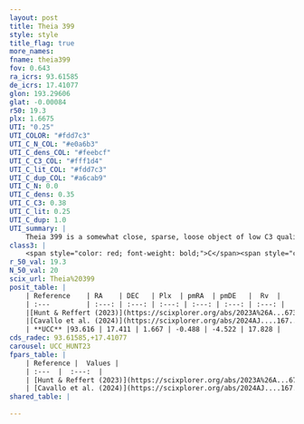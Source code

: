 ```yaml
---
layout: post
title: Theia 399
style: style
title_flag: true
more_names: 
fname: theia399
fov: 0.643
ra_icrs: 93.61585
de_icrs: 17.41077
glon: 193.29606
glat: -0.00084
r50: 19.3
plx: 1.6675
UTI: "0.25"
UTI_COLOR: "#fdd7c3"
UTI_C_N_COL: "#e0a6b3"
UTI_C_dens_COL: "#feebcf"
UTI_C_C3_COL: "#fff1d4"
UTI_C_lit_COL: "#fdd7c3"
UTI_C_dup_COL: "#a6cab9"
UTI_C_N: 0.0
UTI_C_dens: 0.35
UTI_C_C3: 0.38
UTI_C_lit: 0.25
UTI_C_dup: 1.0
UTI_summary: |
    Theia 399 is a somewhat close, sparse, loose object of low C3 quality. It was recently reported in the literature.<br><br><span style="color: #99180f; font-weight: bold;">Warning: </span>contains less than 25 stars with <i>P>0.5</i> estimated.
class3: |
    <span style="color: red; font-weight: bold;">C</span><span style="color: #FFC300; font-weight: bold;">B</span>
r_50_val: 19.3
N_50_val: 20
scix_url: Theia%20399
posit_table: |
    | Reference    | RA    | DEC   | Plx  | pmRA  | pmDE   |  Rv  |
    | :---         | :---: | :---: | :---: | :---: | :---: | :---: |
    |[Hunt & Reffert (2023)](https://scixplorer.org/abs/2023A%26A...673A.114H) | 93.671 | 17.398 | 1.669 | -0.451 | -4.559 | 18.312 |
    |[Cavallo et al. (2024)](https://scixplorer.org/abs/2024AJ....167...12C) | 93.296 | 17.651 | 1.684 | -- | -- | -- |
    | **UCC** |93.616 | 17.411 | 1.667 | -0.488 | -4.522 | 17.828 | 
cds_radec: 93.61585,+17.41077
carousel: UCC_HUNT23
fpars_table: |
    | Reference |  Values |
    | :---  |  :---:  |
    | [Hunt & Reffert (2023)](https://scixplorer.org/abs/2023A%26A...673A.114H) | `AV50=0.241, diffAV50=0.946, MOD50=8.826, logAge50=7.43` |
    | [Cavallo et al. (2024)](https://scixplorer.org/abs/2024AJ....167...12C) | `AV50=0.58, dMod50=9.07, logAge50=7.43, [Fe/H]50=0.08` |
shared_table: |
    
---
```

